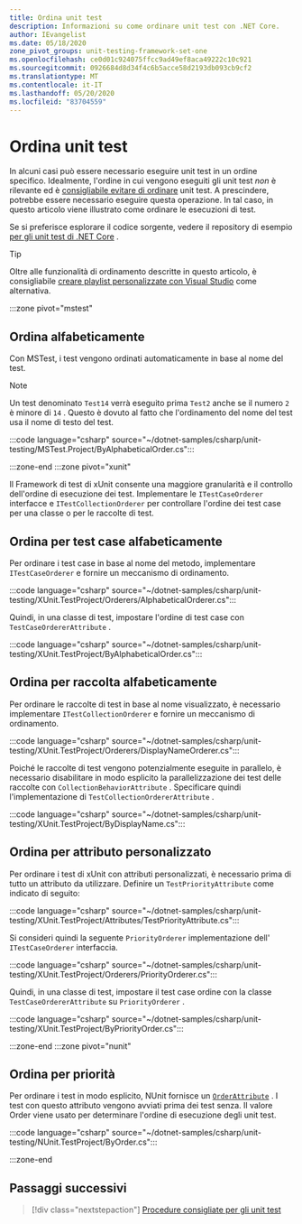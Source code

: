 ```yaml
---
title: Ordina unit test
description: Informazioni su come ordinare unit test con .NET Core.
author: IEvangelist
ms.date: 05/18/2020
zone_pivot_groups: unit-testing-framework-set-one
ms.openlocfilehash: ce0d01c924075ffcc9ad49ef8aca49222c10c921
ms.sourcegitcommit: 0926684d8d34f4c6b5acce58d2193db093cb9cf2
ms.translationtype: MT
ms.contentlocale: it-IT
ms.lasthandoff: 05/20/2020
ms.locfileid: "83704559"
---
```

# <a name="order-unit-tests"></a>Ordina unit test

In alcuni casi può essere necessario eseguire unit test in un ordine specifico. Idealmente, l'ordine in cui vengono eseguiti gli unit test _non_ è rilevante ed è [consigliabile evitare di ordinare](unit-testing-best-practices.md) unit test. A prescindere, potrebbe essere necessario eseguire questa operazione. In tal caso, in questo articolo viene illustrato come ordinare le esecuzioni di test.

Se si preferisce esplorare il codice sorgente, vedere il repository di esempio [per gli unit test di .NET Core](/samples/dotnet/samples/order-unit-tests-cs) .

> [!TIP]
> Oltre alle funzionalità di ordinamento descritte in questo articolo, è consigliabile [creare playlist personalizzate con Visual Studio](/visualstudio/test/run-unit-tests-with-test-explorer?view=vs-2019#create-custom-playlists) come alternativa.

:::zone pivot="mstest"

## <a name="order-alphabetically"></a>Ordina alfabeticamente

Con MSTest, i test vengono ordinati automaticamente in base al nome del test.

> [!NOTE]
> Un test denominato `Test14` verrà eseguito prima `Test2` anche se il numero `2` è minore di `14` . Questo è dovuto al fatto che l'ordinamento del nome del test usa il nome di testo del test.

:::code language="csharp" source="~/dotnet-samples/csharp/unit-testing/MSTest.Project/ByAlphabeticalOrder.cs":::

:::zone-end
:::zone pivot="xunit"

Il Framework di test di xUnit consente una maggiore granularità e il controllo dell'ordine di esecuzione dei test. Implementare le `ITestCaseOrderer` interfacce e `ITestCollectionOrderer` per controllare l'ordine dei test case per una classe o per le raccolte di test.

## <a name="order-by-test-case-alphabetically"></a>Ordina per test case alfabeticamente

Per ordinare i test case in base al nome del metodo, implementare `ITestCaseOrderer` e fornire un meccanismo di ordinamento.

:::code language="csharp" source="~/dotnet-samples/csharp/unit-testing/XUnit.TestProject/Orderers/AlphabeticalOrderer.cs":::

Quindi, in una classe di test, impostare l'ordine di test case con `TestCaseOrdererAttribute` .

:::code language="csharp" source="~/dotnet-samples/csharp/unit-testing/XUnit.TestProject/ByAlphabeticalOrder.cs":::

## <a name="order-by-collection-alphabetically"></a>Ordina per raccolta alfabeticamente

Per ordinare le raccolte di test in base al nome visualizzato, è necessario implementare `ITestCollectionOrderer` e fornire un meccanismo di ordinamento.

:::code language="csharp" source="~/dotnet-samples/csharp/unit-testing/XUnit.TestProject/Orderers/DisplayNameOrderer.cs":::

Poiché le raccolte di test vengono potenzialmente eseguite in parallelo, è necessario disabilitare in modo esplicito la parallelizzazione dei test delle raccolte con `CollectionBehaviorAttribute` . Specificare quindi l'implementazione di `TestCollectionOrdererAttribute` .

:::code language="csharp" source="~/dotnet-samples/csharp/unit-testing/XUnit.TestProject/ByDisplayName.cs":::

## <a name="order-by-custom-attribute"></a>Ordina per attributo personalizzato

Per ordinare i test di xUnit con attributi personalizzati, è necessario prima di tutto un attributo da utilizzare. Definire un `TestPriorityAttribute` come indicato di seguito:

:::code language="csharp" source="~/dotnet-samples/csharp/unit-testing/XUnit.TestProject/Attributes/TestPriorityAttribute.cs":::

Si consideri quindi la seguente `PriorityOrderer` implementazione dell' `ITestCaseOrderer` interfaccia.

:::code language="csharp" source="~/dotnet-samples/csharp/unit-testing/XUnit.TestProject/Orderers/PriorityOrderer.cs":::

Quindi, in una classe di test, impostare il test case ordine con la classe `TestCaseOrdererAttribute` su `PriorityOrderer` .

:::code language="csharp" source="~/dotnet-samples/csharp/unit-testing/XUnit.TestProject/ByPriorityOrder.cs":::

:::zone-end
:::zone pivot="nunit"

## <a name="order-by-priority"></a>Ordina per priorità

Per ordinare i test in modo esplicito, NUnit fornisce un [`OrderAttribute`](https://github.com/nunit/docs/wiki/Order-Attribute) . I test con questo attributo vengono avviati prima dei test senza. Il valore Order viene usato per determinare l'ordine di esecuzione degli unit test.

:::code language="csharp" source="~/dotnet-samples/csharp/unit-testing/NUnit.TestProject/ByOrder.cs":::

:::zone-end

## <a name="next-steps"></a>Passaggi successivi

> [!div class="nextstepaction"]
> [Procedure consigliate per gli unit test](unit-testing-best-practices.md)
